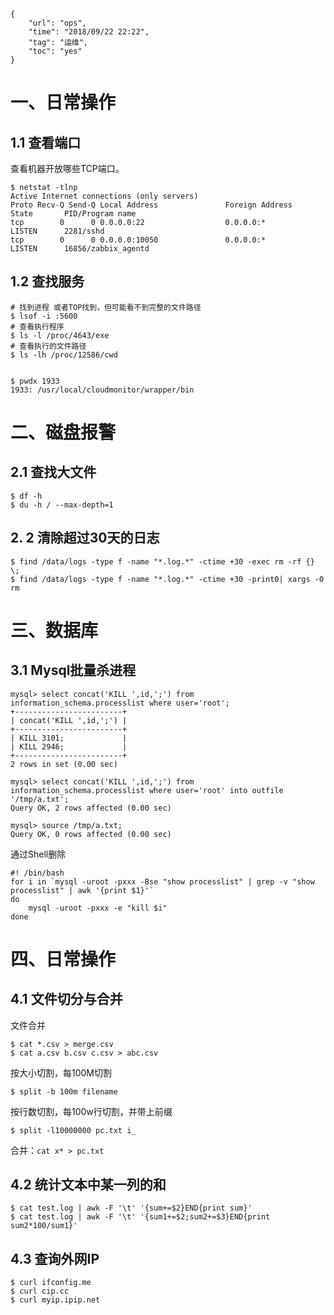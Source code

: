 ```
{
    "url": "ops",
    "time": "2018/09/22 22:22",
    "tag": "运维",
    "toc": "yes"
}
```

# 一、日常操作

## 1.1 查看端口

查看机器开放哪些TCP端口。

```
$ netstat -tlnp
Active Internet connections (only servers)
Proto Recv-Q Send-Q Local Address               Foreign Address             State       PID/Program name
tcp        0      0 0.0.0.0:22                  0.0.0.0:*                   LISTEN      2281/sshd
tcp        0      0 0.0.0.0:10050               0.0.0.0:*                   LISTEN      16856/zabbix_agentd
```

## 1.2 查找服务

```
# 找到进程 或者TOP找到，但可能看不到完整的文件路径
$ lsof -i :5600
# 查看执行程序
$ ls -l /proc/4643/exe 
# 查看执行的文件路径
$ ls -lh /proc/12586/cwd


$ pwdx 1933
1933: /usr/local/cloudmonitor/wrapper/bin
```
# 二、磁盘报警

## 2.1 查找大文件

```
$ df -h
$ du -h / --max-depth=1
```

## 2. 2 清除超过30天的日志

```
$ find /data/logs -type f -name "*.log.*" -ctime +30 -exec rm -rf {} \; 
$ find /data/logs -type f -name "*.log.*" -ctime +30 -print0| xargs -0 rm
```

# 三、数据库

## 3.1 Mysql批量杀进程

```
mysql> select concat('KILL ',id,';') from information_schema.processlist where user='root';
+------------------------+
| concat('KILL ',id,';') |
+------------------------+
| KILL 3101;             |
| KILL 2946;             |
+------------------------+
2 rows in set (0.00 sec)

mysql> select concat('KILL ',id,';') from information_schema.processlist where user='root' into outfile '/tmp/a.txt';
Query OK, 2 rows affected (0.00 sec)

mysql> source /tmp/a.txt;
Query OK, 0 rows affected (0.00 sec)
```

通过Shell删除

```
#! /bin/bash
for i in `mysql -uroot -pxxx -Bse "show processlist" | grep -v "show processlist" | awk '{print $1}'`
do 
    mysql -uroot -pxxx -e "kill $i"
done
```



# 四、日常操作

## 4.1 文件切分与合并

文件合并
```
$ cat *.csv > merge.csv
$ cat a.csv b.csv c.csv > abc.csv
```

按大小切割，每100M切割
```
$ split -b 100m filename
```
按行数切割，每100w行切割，并带上前缀
```
$ split -l10000000 pc.txt i_
```
合并：`cat x* > pc.txt`

## 4.2 统计文本中某一列的和

```
$ cat test.log | awk -F '\t' '{sum+=$2}END{print sum}'
$ cat test.log | awk -F '\t' '{sum1+=$2;sum2+=$3}END{print sum2*100/sum1}'
```

## 4.3 查询外网IP

```
$ curl ifconfig.me
$ curl cip.cc
$ curl myip.ipip.net
```

